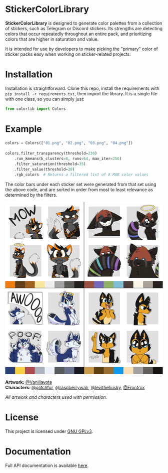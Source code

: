 # StickerColorLibrary

**StickerColorLibrary** is designed to generate color palettes from a collection of stickers, such as Telegram or Discord stickers. Its strengths are detecting colors that occur repeatedly throughout an entire pack, and prioritizing colors that are higher in saturation and value.

It is intended for use by developers to make picking the "primary" color of sticker packs easy when working on sticker-related projects.

# Installation

Installation is straightforward. Clone this repo, install the requirements with `pip install -r requirements.txt`, then import the library. It is a single file with one class, so you can simply just:

```python
from colorlib import Colors
```

# Example

```python
colors = Colors(["01.png", "02.png", "03.png", "04.png"])

colors.filter_transparency(threshold=230)
    .run_kmeans(k_clusters=8, runs=64, max_iter=256)
    .filter_saturation(threshold=35)
    .filter_value(threshold=20)
    .rgb_colors  # Returns a filtered list of 8 RGB color values
```

The color bars under each sticker set were generated from that set using the above code, and are sorted in order from most to least relevance as determined by the filters.

![Demonstration of StickerColorLibrary being used on multiple sticker sets](example.png)

**Artwork:** [@Vanillayote](https://twitter.com/Vanillayote)  
**Characters:** [@glitchfur](https://twitter.com/glitchfur), [@raspberrywah](https://twitter.com/raspberrywah), [@levithehusky](https://twitter.com/levithehusky), [@Frontrox](https://twitter.com/Frontrox)

_All artwork and characters used with permission._

# License

This project is licensed under [GNU GPLv3](/LICENSE.txt).

# Documentation

Full API documentation is available [here](https://docs.glitchfur.net/StickerColorLibrary/).
